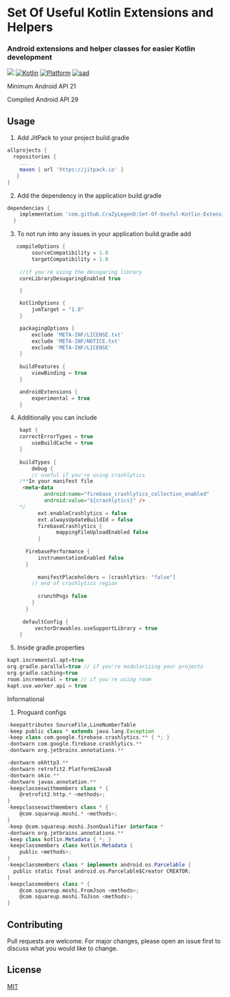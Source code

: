 

# Set Of Useful Kotlin Extensions and Helpers

### Android extensions and helper classes for easier Kotlin development

[![](https://jitpack.io/v/CraZyLegenD/Set-Of-Useful-Kotlin-Extensions-and-Helpers.svg)](https://jitpack.io/#CraZyLegenD/Set-Of-Useful-Kotlin-Extensions-and-Helpers)
[![Kotlin](https://img.shields.io/badge/Kotlin-1.3.72-blue.svg)](https://kotlinlang.org) [![Platform](https://img.shields.io/badge/Platform-Android-green.svg)](https://developer.android.com/guide/) [![sad](https://img.shields.io/twitter/url/http/shields.io.svg?style=social)]( https://twitter.com/intent/tweet?url=https%3A%2F%2Ftwitter.com%2Fintent%2Ftweet%3Fhttps%3A%2F%2Fgithub.com%2FCraZyLegenD%2FSet-Of-Useful-Kotlin-Extensions-and-Helpers&text=Kotlin%20Extensions%20and%20Class%20Helpers)

Minimum Android API 21

Compiled Android API 29

## Usage
1. Add JitPack to your project build.gradle

```gradle
allprojects {
  repositories {
    ...
    maven { url 'https://jitpack.io' }
   }
}
```

2. Add the dependency in the application build.gradle

```gradle
dependencies {
    implementation 'com.github.CraZyLegenD:Set-Of-Useful-Kotlin-Extensions-and-Helpers:version'
  }
```

3. To not run into any issues in your application build.gradle add

```gradle
   compileOptions {
        sourceCompatibility = 1.8
        targetCompatibility = 1.8
	
	//if you're using the desugaring library
	coreLibraryDesugaringEnabled true

    }

    kotlinOptions {
        jvmTarget = "1.8"
    }

    packagingOptions {
        exclude 'META-INF/LICENSE.txt'
        exclude 'META-INF/NOTICE.txt'
        exclude 'META-INF/LICENSE'
    }
    
    buildFeatures {
        viewBinding = true
    }

    androidExtensions {
        experimental = true
    }
```
4. Additionally you can include
```gradle
    kapt {	
	correctErrorTypes = true
        useBuildCache = true
    }
    
    buildTypes {
        debug {
        // useful if you're using crashlytics
	/**In your manifest file
	 <meta-data
            android:name="firebase_crashlytics_collection_enabled"
            android:value="${crashlytics}" />
	*/
          ext.enableCrashlytics = false
          ext.alwaysUpdateBuildId = false
          firebaseCrashlytics {
                mappingFileUploadEnabled false
          }
	  
	  FirebasePerformance {
          instrumentationEnabled false
	  }
	  
          manifestPlaceholders = [crashlytics: "false"]
        // end of crashlytics region
            
          crunchPngs false
        }
      }
    
     defaultConfig {
     	 vectorDrawables.useSupportLibrary = true
    }
```  
5. Inside gradle.properties

```gradle
kapt.incremental.apt=true
org.gradle.parallel=true // if you're modularizing your projects
org.gradle.caching=true
room.incremental = true // if you're using room
kapt.use.worker.api = true
```
Informational
1. Proguard configs 
```gradle
-keepattributes SourceFile,LineNumberTable  
-keep public class * extends java.lang.Exception  
-keep class com.google.firebase.crashlytics.** { *; }  
-dontwarn com.google.firebase.crashlytics.**
-dontwarn org.jetbrains.annotations.**

-dontwarn okhttp3.**
-dontwarn retrofit2.Platform$Java8
-dontwarn okio.**
-dontwarn javax.annotation.**
-keepclasseswithmembers class * {
    @retrofit2.http.* <methods>;
}
-keepclasseswithmembers class * {
    @com.squareup.moshi.* <methods>;
}
-keep @com.squareup.moshi.JsonQualifier interface *
-dontwarn org.jetbrains.annotations.**
-keep class kotlin.Metadata { *; }
-keepclassmembers class kotlin.Metadata {
    public <methods>;
}
-keepclassmembers class * implements android.os.Parcelable {
  public static final android.os.Parcelable$Creator CREATOR;
}
-keepclassmembers class * {
    @com.squareup.moshi.FromJson <methods>;
    @com.squareup.moshi.ToJson <methods>;
}

```

## Contributing
Pull requests are welcome. For major changes, please open an issue first to discuss what you would like to change.

## License
[MIT](https://choosealicense.com/licenses/mit/)
